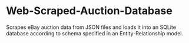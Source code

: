 # Web-Scraped-Auction-Database
Scrapes eBay auction data from JSON files and loads it into an SQLite database according to schema specified in an Entity-Relationship model.
